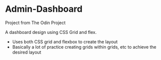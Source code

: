 # Admin-Dashboard

Project from The Odin Project

A dashboard design using CSS Grid and flex.

- Uses both CSS grid and flexbox to create the layout
- Basically a lot of practice creating grids within grids, etc to achieve the desired layout
